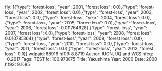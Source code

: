 fly: [{"type": 'forest-loss', "year": 2001, "forest loss": 0.0},{"type": 'forest-loss', "year": 2002, "forest loss": 0.0},{"type": 'forest-loss', "year": 2003, "forest loss": 0.0},{"type": 'forest-loss', "year": 2004, "forest loss": 0.0},{"type": 'forest-loss', "year": 2005, "forest loss": 0.0},{"type": 'forest-loss', "year": 2006, "forest loss": 0.011764628},{"type": 'forest-loss', "year": 2007, "forest loss": 0.0},{"type": 'forest-loss', "year": 2008, "forest loss": 0.010785364},{"type": 'forest-loss', "year": 2009, "forest loss": 0.0},{"type": 'forest-loss', "year": 2010, "forest loss": 0.0},{"type": 'forest-loss', "year": 2011, "forest loss": 0.0},{"type": 'forest-loss', "year": 2012, "forest loss": 0.0}]
wdpaid: 68916
hf09: 8.8719
Author: IUCN, UQ and WCS
hfcg: -0.2617
Tags: TEST
fc: 100.973075
Title: Yakushima
Year: 2000
Date: 2000
hf93: 9.1085
